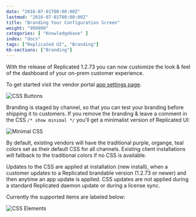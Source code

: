 ```yaml
---
date: "2016-07-01T00:00:00Z"
lastmod: "2016-07-01T00:00:00Z"
title: "Branding Your Configuration Screen"
weight: "999999"
categories: [ "Knowledgebase" ]
index: "docs"
tags: ["Replicated UI", "Branding"]
kb-sections: ["Branding"]
---
```


With the release of Replicated 1.2.73 you can now customize the look & feel of the
dashboard of your on-prem customer experience.

To get started visit the vendor portal [app settings page](https://vendor.replicated.com/settings).

![CSS Buttons](/images/post-screens/css-buttons.png)

Branding is staged by channel, so that you can test your branding before shipping it to
customers. If you remove the branding & leave a comment in the CSS
`/* show minimal */` you’ll get a minimalist version of Replicated UI:

![Minimal CSS](/images/post-screens/minimal-css.png)

By default, existing vendors will have the traditional purple, organge, teal colors set as
their default CSS for all channels. Existing client installations will fallback to the
traditional colors if no CSS is available.

Updates to the CSS are applied at installation (new install), when a customer updates to a
Replicated brandable version (1.2.73 or newer) and then anytime an app update is applied.
CSS updates are not applied during a standard Replicated daemon update or during a
license sync.

Currently the supported items are labeled below:

![CSS Elements](/images/post-screens/css-elements.png)
